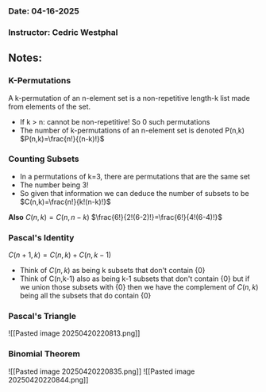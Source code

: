 ### Date: 04-16-2025
### Instructor: Cedric Westphal


## Notes:

### K-Permutations
A k-permutation of an n-element set is a non-repetitive length-k list made from
elements of the set.
- If k > n: cannot be non-repetitive! So 0 such permutations
- The number of k-permutations of an n-element set is denoted P(n,k)
$P(n,k)=\frac{n!}{(n-k)!}$

### Counting Subsets
- In a permutations of k=3, there are permutations that are the same set
- The number being 3!
- So given that information we can deduce the number of subsets to be
$C(n,k)=\frac{n!}{k!(n-k)!}$

**Also**
$C(n,k)=C(n,n-k)$
$\frac{6!}{2!(6-2)!}=\frac{6!}{4!(6-4)!}$

### Pascal's Identity
$C(n+1,k)=C(n,k)+C(n,k-1)$
- Think of $C(n,k)$ as being k subsets that don't contain {0}
- Think of C(n,k-1) also as being k-1 subsets that don't contain {0} but if we union those subsets with {0} then we have the complement of $C(n,k)$ being all the subsets that do contain {0}

### Pascal's Triangle
![[Pasted image 20250420220813.png]]

### Binomial Theorem
![[Pasted image 20250420220835.png]]
![[Pasted image 20250420220844.png]]

